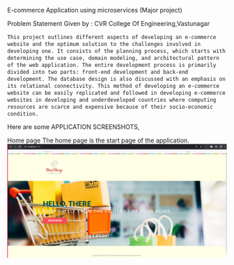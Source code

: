 E-commerce Application using microservices (Major project)

Problem Statement Given by : CVR College Of Engineering,Vastunagar

    This project outlines different aspects of developing an e-commerce website and the optimum solution to the challenges involved in developing one. It consists of the planning process, which starts with determining the use case, domain modeling, and architectural pattern of the web application. The entire development process is primarily divided into two parts: front-end development and back-end development. The database design is also discussed with an emphasis on its relational connectivity. This method of developing an e-commerce website can be easily replicated and followed in developing e-commerce websites in developing and underdeveloped countries where computing resources are scarce and expensive because of their socio-economic condition.

Here are some APPLICATION SCREENSHOTS,

Home page
The home page is the start page of the application.
![homepage](https://github.com/akshit-pulluri/ecommerce_application_springboot/blob/master/Home%20page.png)
